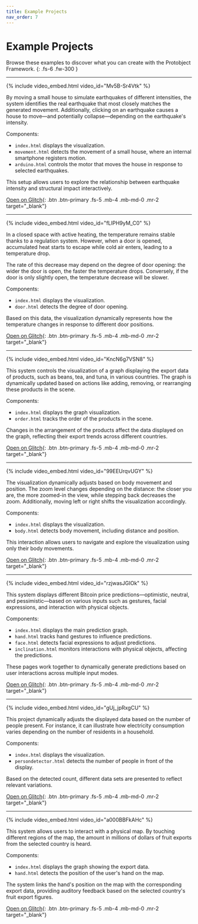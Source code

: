 ```yaml
---
title: Example Projects
nav_order: 7
---
```


# Example Projects

Browse these examples to discover what you can create with the Protobject Framework.
{: .fs-6 .fw-300 }












---

{% include video_embed.html video_id="Mv5B-Sr4Vtk" %}

By moving a small house to simulate earthquakes of different intensities, the system identifies the real earthquake that most closely matches the generated movement. Additionally, clicking on an earthquake causes a house to move—and potentially collapse—depending on the earthquake's intensity.  

Components:
- `index.html` displays the visualization.  
- `movement.html` detects the movement of a small house, where an internal smartphone registers motion.  
- `arduino.html` controls the motor that moves the house in response to selected earthquakes.  

This setup allows users to explore the relationship between earthquake intensity and structural impact interactively.

[Open on Glitch](https://glitch.com/edit/#!/infovis-terremotos){: .btn .btn-primary .fs-5 .mb-4 .mb-md-0 .mr-2 target="_blank"}













---

{% include video_embed.html video_id="fLIPH9yM_C0" %}

In a closed space with active heating, the temperature remains stable thanks to a regulation system. However, when a door is opened, accumulated heat starts to escape while cold air enters, leading to a temperature drop.  

The rate of this decrease may depend on the degree of door opening: the wider the door is open, the faster the temperature drops. Conversely, if the door is only slightly open, the temperature decrease will be slower.  

Components:
- `index.html` displays the visualization.  
- `door.html` detects the degree of door opening.  

Based on this data, the visualization dynamically represents how the temperature changes in response to different door positions.

[Open on Glitch](https://glitch.com/edit/#!/infovis-door-heater){: .btn .btn-primary .fs-5 .mb-4 .mb-md-0 .mr-2 target="_blank"}















---

{% include video_embed.html video_id="KncN6g7VSN8" %}

This system controls the visualization of a graph displaying the export data of products, such as beans, tea, and tuna, in various countries. The graph is dynamically updated based on actions like adding, removing, or rearranging these products in the scene.  

Components:
- `index.html` displays the graph visualization.  
- `order.html` tracks the order of the products in the scene.  

Changes in the arrangement of the products affect the data displayed on the graph, reflecting their export trends across different countries.



[Open on Glitch](#){: .btn .btn-primary .fs-5 .mb-4 .mb-md-0 .mr-2 target="_blank"}
























---

{% include video_embed.html video_id="99EEUrqvUGY" %}

The visualization dynamically adjusts based on body movement and position. The zoom level changes depending on the distance: the closer you are, the more zoomed-in the view, while stepping back decreases the zoom. Additionally, moving left or right shifts the visualization accordingly.  

Components:
- `index.html` displays the visualization.  
- `body.html` detects body movement, including distance and position.  

This interaction allows users to navigate and explore the visualization using only their body movements.  

[Open on Glitch](https://glitch.com/edit/#!/infovis-body-zoom){: .btn .btn-primary .fs-5 .mb-4 .mb-md-0 .mr-2 target="_blank"}





































---

{% include video_embed.html video_id="rzjwasJGIOk" %}

This system displays different Bitcoin price predictions—optimistic, neutral, and pessimistic—based on various inputs such as gestures, facial expressions, and interaction with physical objects.  

Components:
- `index.html` displays the main prediction graph.  
- `hand.html` tracks hand gestures to influence predictions.  
- `face.html` detects facial expressions to adjust predictions.  
- `inclination.html` monitors interactions with physical objects, affecting the predictions.  

These pages work together to dynamically generate predictions based on user interactions across multiple input modes.

[Open on Glitch](https://glitch.com/edit/#!/infovis-bitcoin-predictions){: .btn .btn-primary .fs-5 .mb-4 .mb-md-0 .mr-2 target="_blank"}







---

{% include video_embed.html video_id="gUj_jpRxgCU" %}

This project dynamically adjusts the displayed data based on the number of people present. For instance, it can illustrate how electricity consumption varies depending on the number of residents in a household.

Components:
- `index.html` displays the visualization.  
- `persondetector.html` detects the number of people in front of the display.  

Based on the detected count, different data sets are presented to reflect relevant variations.

[Open on Glitch](https://glitch.com/edit/#!/infovis-consumption-persons){: .btn .btn-primary .fs-5 .mb-4 .mb-md-0 .mr-2 target="_blank"}











---

{% include video_embed.html video_id="a000BBFkAHc" %}

This system allows users to interact with a physical map. By touching different regions of the map, the amount in millions of dollars of fruit exports from the selected country is heard.  


Components:
- `index.html` displays the graph showing the export data.  
- `hand.html` detects the position of the user's hand on the map.  

The system links the hand's position on the map with the corresponding export data, providing auditory feedback based on the selected country's fruit export figures.



[Open on Glitch](#){: .btn .btn-primary .fs-5 .mb-4 .mb-md-0 .mr-2 target="_blank"}








